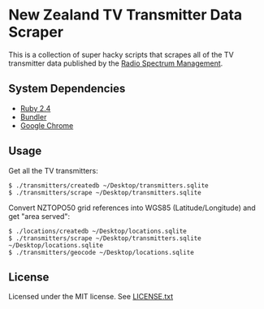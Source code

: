 # New Zealand TV Transmitter Data Scraper

This is a collection of super hacky scripts that scrapes all of the TV
transmitter data published by the [Radio Spectrum Management](https://www.rsm.govt.nz).

## System Dependencies

* [Ruby 2.4](https://www.ruby-lang.org)
* [Bundler](https://rubygems.org/gems/bundler)
* [Google Chrome](https://www.google.com/chrome/browser/desktop/index.html)

## Usage

Get all the TV transmitters:

    $ ./transmitters/createdb ~/Desktop/transmitters.sqlite
    $ ./transmitters/scrape ~/Desktop/transmitters.sqlite

Convert NZTOPO50 grid references into WGS85 (Latitude/Longitude) and get "area served":

    $ ./locations/createdb ~/Desktop/locations.sqlite
    $ ./transmitters/scrape ~/Desktop/transmitters.sqlite ~/Desktop/locations.sqlite
    $ ./transmitters/geocode ~/Desktop/locations.sqlite

## License

Licensed under the MIT license. See [LICENSE.txt](LICENSE.txt)
